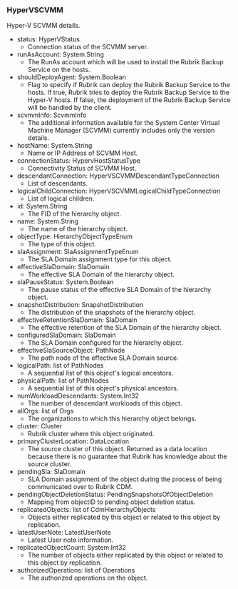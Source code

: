 ### HyperVSCVMM
Hyper-V SCVMM details.

- status: HyperVStatus
  - Connection status of the SCVMM server.
- runAsAccount: System.String
  - The RunAs account which will be used to install the Rubrik Backup Service on the hosts.
- shouldDeployAgent: System.Boolean
  - Flag to specify if Rubrik can deploy the Rubrik Backup Service to the hosts. If true, Rubrik tries to deploy the Rubrik Backup Service to the Hyper-V hosts. If false, the deployment of the Rubrik Backup Service will be handled by the client.
- scvmmInfo: ScvmmInfo
  - The additional information available for the System Center Virtual Machine Manager (SCVMM) currently includes only the version details.
- hostName: System.String
  - Name or IP Address of SCVMM Host.
- connectionStatus: HypervHostStatusType
  - Connectivity Status of SCVMM Host.
- descendantConnection: HyperVSCVMMDescendantTypeConnection
  - List of descendants.
- logicalChildConnection: HyperVSCVMMLogicalChildTypeConnection
  - List of logical children.
- id: System.String
  - The FID of the hierarchy object.
- name: System.String
  - The name of the hierarchy object.
- objectType: HierarchyObjectTypeEnum
  - The type of this object.
- slaAssignment: SlaAssignmentTypeEnum
  - The SLA Domain assignment type for this object.
- effectiveSlaDomain: SlaDomain
  - The effective SLA Domain of the hierarchy object.
- slaPauseStatus: System.Boolean
  - The pause status of the effective SLA Domain of the hierarchy object.
- snapshotDistribution: SnapshotDistribution
  - The distribution of the snapshots of the hierarchy object.
- effectiveRetentionSlaDomain: SlaDomain
  - The effective retention of the SLA Domain of the hierarchy object.
- configuredSlaDomain: SlaDomain
  - The SLA Domain configured for the hierarchy object.
- effectiveSlaSourceObject: PathNode
  - The path node of the effective SLA Domain source.
- logicalPath: list of PathNodes
  - A sequential list of this object's logical ancestors.
- physicalPath: list of PathNodes
  - A sequential list of this object's physical ancestors.
- numWorkloadDescendants: System.Int32
  - The number of descendant workloads of this object.
- allOrgs: list of Orgs
  - The organizations to which this hierarchy object belongs.
- cluster: Cluster
  - Rubrik cluster where this object originated.
- primaryClusterLocation: DataLocation
  - The source cluster of this object. Returned as a data location because there is no guarantee that Rubrik has knowledge about the source cluster.
- pendingSla: SlaDomain
  - SLA Domain assignment of the object during the process of being communicated over to Rubrik CDM.
- pendingObjectDeletionStatus: PendingSnapshotsOfObjectDeletion
  - Mapping from objectID to pending object deletion status.
- replicatedObjects: list of CdmHierarchyObjects
  - Objects either replicated by this object or related to this object by replication.
- latestUserNote: LatestUserNote
  - Latest User note information.
- replicatedObjectCount: System.Int32
  - The number of objects either replicated by this object or related to this object by replication.
- authorizedOperations: list of Operations
  - The authorized operations on the object.
